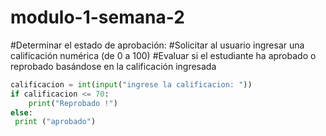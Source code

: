 # modulo-1-semana-2
#Determinar el estado de aprobación:
#Solicitar al usuario ingresar una calificación numérica (de 0 a 100)
#Evaluar si el estudiante ha aprobado o reprobado basándose en la calificación ingresada
```python
calificacion = int(input("ingrese la calificacion: "))
if calificacion <= 70:
    print("Reprobado !")
else:
 print ("aprobado")
```
    
